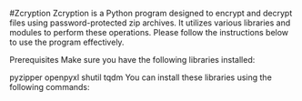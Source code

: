 #Zcryption
Zcryption is a Python program designed to encrypt and decrypt files using password-protected zip archives. It utilizes various libraries and modules to perform these operations. Please follow the instructions below to use the program effectively.

Prerequisites
Make sure you have the following libraries installed:

pyzipper
openpyxl
shutil
tqdm
You can install these libraries using the following commands:
